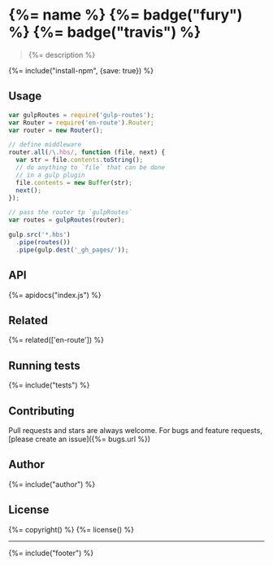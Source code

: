 # {%= name %} {%= badge("fury") %} {%= badge("travis") %}

> {%= description %}

{%= include("install-npm", {save: true}) %}

## Usage

```js
var gulpRoutes = require('gulp-routes');
var Router = require('en-route').Router;
var router = new Router();

// define middleware 
router.all(/\.hbs/, function (file, next) {
  var str = file.contents.toString();
  // do anything to `file` that can be done
  // in a gulp plugin
  file.contents = new Buffer(str);
  next();
});

// pass the router tp `gulpRoutes`
var routes = gulpRoutes(router);

gulp.src('*.hbs')
  .pipe(routes())
  .pipe(gulp.dest('_gh_pages/'));
```


## API
{%= apidocs("index.js") %}

## Related
{%= related(['en-route']) %}

## Running tests
{%= include("tests") %}

## Contributing
Pull requests and stars are always welcome. For bugs and feature requests, [please create an issue]({%= bugs.url %})

## Author
{%= include("author") %}

## License
{%= copyright() %}
{%= license() %}

***

{%= include("footer") %}

[en-route]: https://github.com/jonschlinkert/en-route
<!-- deps:helper-related -->
